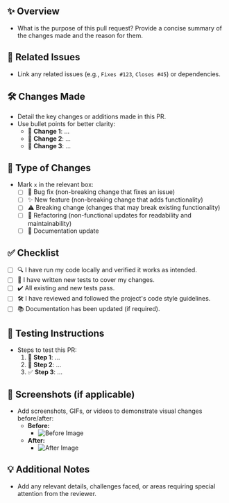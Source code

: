 ## ✨ **Overview**
- What is the purpose of this pull request? Provide a concise summary of the changes made and the reason for them.

## 🔗 **Related Issues**
- Link any related issues (e.g., `Fixes #123`, `Closes #45`) or dependencies.

## 🛠️ **Changes Made**
- Detail the key changes or additions made in this PR.
- Use bullet points for better clarity:
  - 📌 **Change 1**: ...
  - 📌 **Change 2**: ...
  - 📌 **Change 3**: ...

## 📝 **Type of Changes**
- Mark `x` in the relevant box:
  - [ ] 🐛 Bug fix (non-breaking change that fixes an issue)
  - [ ] ✨ New feature (non-breaking change that adds functionality)
  - [ ] ⚠️ Breaking change (changes that may break existing functionality)
  - [ ] 🧹 Refactoring (non-functional updates for readability and maintainability)
  - [ ] 📖 Documentation update

## ✅ **Checklist**
- [ ] 🔍 I have run my code locally and verified it works as intended.
- [ ] 🧪 I have written new tests to cover my changes.
- [ ] ✔️ All existing and new tests pass.
- [ ] 🛠️ I have reviewed and followed the project's code style guidelines.
- [ ] 📚 Documentation has been updated (if required).

## 🚀 **Testing Instructions**
- Steps to test this PR:
  1. 🏁 **Step 1**: ...
  2. 🧪 **Step 2**: ...
  3. ✅ **Step 3**: ...

## 📸 **Screenshots (if applicable)**
- Add screenshots, GIFs, or videos to demonstrate visual changes before/after:
  - **Before:**
    - ![Before Image]()
  - **After:**
    - ![After Image]()

## 💡 **Additional Notes**
- Add any relevant details, challenges faced, or areas requiring special attention from the reviewer.
